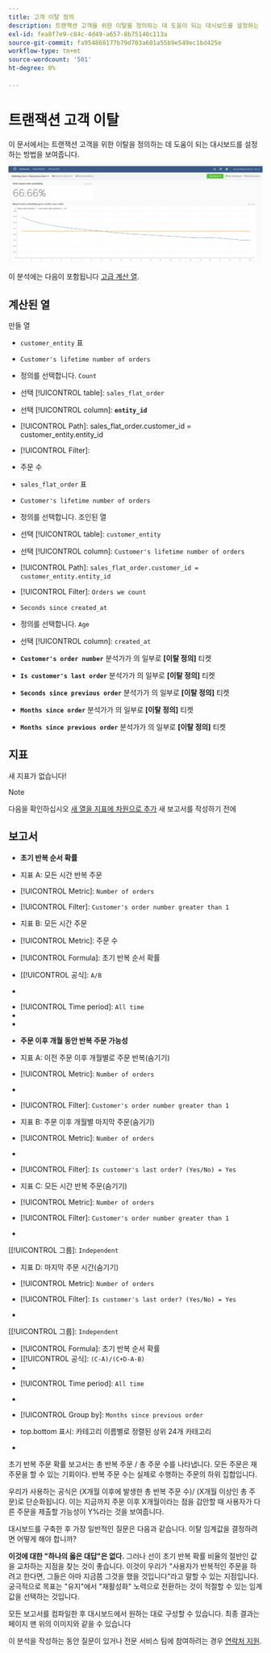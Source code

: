 ```yaml
---
title: 고객 이탈 정의
description: 트랜잭션 고객을 위한 이탈을 정의하는 데 도움이 되는 대시보드를 설정하는 방법을 알아봅니다.
exl-id: fea8f7e9-c84c-4d49-a657-8b75140c113a
source-git-commit: fa954868177b79d703a601a55b9e549ec1bd425e
workflow-type: tm+mt
source-wordcount: '501'
ht-degree: 0%

---
```


# 트랜잭션 고객 이탈

이 문서에서는 트랜잭션 고객을 위한 이탈을 정의하는 데 도움이 되는 대시보드를 설정하는 방법을 보여줍니다.

![](../../assets/churn-deashboard.png)

이 분석에는 다음이 포함됩니다 [고급 계산 열](../data-warehouse-mgr/adv-calc-columns.md).

## 계산된 열

만들 열

* `customer_entity` 표
* `Customer's lifetime number of orders`
* 정의를 선택합니다. `Count`
* 선택 [!UICONTROL table]: `sales_flat_order`
* 선택 [!UICONTROL column]: **`entity_id`**
* [!UICONTROL Path]: sales_flat_order.customer_id = customer_entity.entity_id
* [!UICONTROL Filter]:
* 주문 수

* `sales_flat_order` 표
* `Customer's lifetime number of orders`
* 정의를 선택합니다. 조인된 열
* 선택 [!UICONTROL table]: `customer_entity`
* 선택 [!UICONTROL column]: `Customer's lifetime number of orders`
* [!UICONTROL Path]: `sales_flat_order.customer_id = customer_entity.entity_id`
* [!UICONTROL Filter]: `Orders we count`

* `Seconds since created_at`
* 정의를 선택합니다. `Age`
* 선택 [!UICONTROL column]: `created_at`

* **`Customer's order number`** 분석가가 의 일부로 **[이탈 정의]** 티켓
* **`Is customer's last order`** 분석가가 의 일부로 **[이탈 정의]** 티켓
* **`Seconds since previous order`** 분석가가 의 일부로 **[이탈 정의]** 티켓
* **`Months since order`** 분석가가 의 일부로 **[이탈 정의]** 티켓
* **`Months since previous order`** 분석가가 의 일부로 **[이탈 정의]** 티켓

## 지표

새 지표가 없습니다!

>[!NOTE]
>
>다음을 확인하십시오 [새 열을 지표에 차원으로 추가](../data-warehouse-mgr/manage-data-dimensions-metrics.md) 새 보고서를 작성하기 전에

## 보고서

* **초기 반복 순서 확률**
* 지표 A: 모든 시간 반복 주문
* [!UICONTROL Metric]: `Number of orders`
* [!UICONTROL Filter]: `Customer's order number greater than 1`

* 지표 B: 모든 시간 주문
* [!UICONTROL Metric]: 주문 수

* [!UICONTROL Formula]: 초기 반복 순서 확률
* 
   [[!UICONTROL 공식]: `A/B`
* 

   [!UICONTROL Format]: `Percent`

* [!UICONTROL Time period]: `All time`
* 
   [!UICONTROL Interval]: `None`
* 

   [!UICONTROL Chart type]: `Scalar`

* **주문 이후 개월 동안 반복 주문 가능성**
* 지표 A: 이전 주문 이후 개월별로 주문 반복(숨기기)
* [!UICONTROL Metric]: `Number of orders`
* 
   [!UICONTROL Perspective]: `Cumulative`
* [!UICONTROL Filter]: `Customer's order number greater than 1`

* 지표 B: 주문 이후 개월별 마지막 주문(숨기기)
* [!UICONTROL Metric]: `Number of orders`
* 
   [!UICONTROL Perspective]: `Cumulative`
* [!UICONTROL Filter]: `Is customer's last order? (Yes/No) = Yes`

* 지표 C: 모든 시간 반복 주문(숨기기)
* [!UICONTROL Metric]: `Number of orders`
* [!UICONTROL Filter]: `Customer's order number greater than 1`

* 

   [[!UICONTROL 그룹]: `Independent`

* 지표 D: 마지막 주문 시간(숨기기)
* [!UICONTROL Metric]: `Number of orders`
* [!UICONTROL Filter]: `Is customer's last order? (Yes/No) = Yes`

* 

   [[!UICONTROL 그룹]: `Independent`

* [!UICONTROL Formula]: 초기 반복 순서 확률
* 
   [[!UICONTROL 공식]: `(C-A)/(C+D-A-B)`
* 

   [!UICONTROL Format]: `Percent`

* [!UICONTROL Time period]: `All time`
* 
   [!UICONTROL Interval]: `None`
* [!UICONTROL Group by]: `Months since previous order`
* top.bottom 표시: 카테고리 이름별로 정렬된 상위 24개 카테고리

* 

   [!UICONTROL Chart type]: `Line`

초기 반복 주문 확률 보고서는 총 반복 주문 / 총 주문 수를 나타냅니다. 모든 주문은 재주문을 할 수 있는 기회이다. 반복 주문 수는 실제로 수행하는 주문의 하위 집합입니다.

우리가 사용하는 공식은 (X개월 이후에 발생한 총 반복 주문 수)/ (X개월 이상인 총 주문)로 단순화됩니다. 이는 지금까지 주문 이후 X개월이라는 점을 감안할 때 사용자가 다른 주문을 제출할 가능성이 Y%라는 것을 보여줍니다.

대시보드를 구축한 후 가장 일반적인 질문은 다음과 같습니다. 이탈 임계값을 결정하려면 어떻게 해야 합니까?

**이것에 대한 &quot;하나의 옳은 대답&quot;은 없다.** 그러나 선이 초기 반복 확률 비율의 절반인 값을 교차하는 지점을 찾는 것이 좋습니다. 이것이 우리가 &quot;사용자가 반복적인 주문을 하려고 한다면, 그들은 아마 지금쯤 그것을 했을 것입니다&quot;라고 말할 수 있는 지점입니다. 궁극적으로 목표는 &quot;유지&quot;에서 &quot;재활성화&quot; 노력으로 전환하는 것이 적절할 수 있는 임계값을 선택하는 것입니다.

모든 보고서를 컴파일한 후 대시보드에서 원하는 대로 구성할 수 있습니다. 최종 결과는 페이지 맨 위의 이미지와 같을 수 있습니다

이 분석을 작성하는 동안 질문이 있거나 전문 서비스 팀에 참여하려는 경우 [연락처 지원](https://experienceleague.adobe.com/docs/commerce-knowledge-base/kb/troubleshooting/miscellaneous/mbi-service-policies.html?lang=en).
